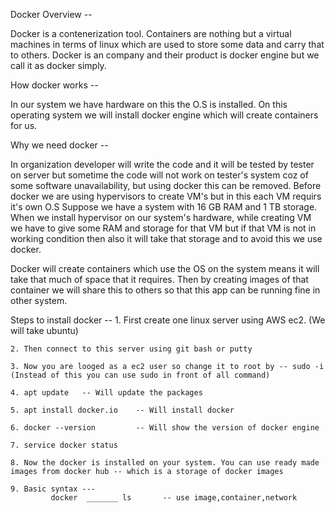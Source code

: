 Docker Overview --

  Docker is a contenerization tool. Containers are nothing but a virtual machines in terms of linux which are used to store some data and carry that to others.
  Docker is an company and their product is docker engine but we call it as docker simply.
  
How docker works --

   In our system we have hardware on this the O.S is installed. On this operating system we will install docker engine which will create containers for us.
   
Why we need docker --

   In organization developer will write the code and it will be tested by tester on server but sometime the code will not work on tester's system coz of some software      unavailability, but using docker this can be removed.
   Before docker we are using hypervisors to create VM's but in this each VM requirs it's own O.S
      Suppose we have a system with 16 GB RAM and 1 TB storage.
      When we install hypervisor on our system's hardware, while creating VM we have to give some RAM and storage for that VM but if that VM is not in working               condition 
      then also it will take that storage and to avoid this we use docker.
      
  Docker will create containers which use the OS on the system means it will take that much of space that it requires.
  Then by creating images of that container we will share this to others so that this app can be running fine in other system.
  
  Steps to install docker --
    1. First create one linux server using AWS ec2.  (We will take ubuntu)
    
    2. Then connect to this server using git bash or putty
    
    3. Now you are looged as a ec2 user so change it to root by -- sudo -i   (Instead of this you can use sudo in front of all command)
    
    4. apt update   -- Will update the packages
    
    5. apt install docker.io    -- Will install docker
    
    6. docker --version         -- Will show the version of docker engine
    
    7. service docker status
    
    8. Now the docker is installed on your system. You can use ready made images from docker hub -- which is a storage of docker images
    
    9. Basic syntax ---
             docker  _______ ls       -- use image,container,network
  
